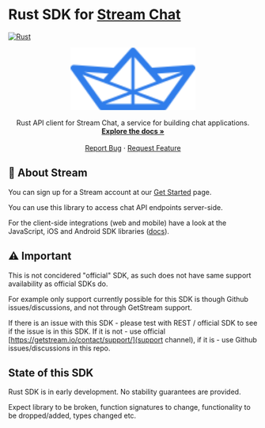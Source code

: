 # Rust SDK for [Stream Chat](https://getstream.io/chat/)

[![Rust](https://github.com/ffenix113/stream-chat-rust/actions/workflows/rust.yml/badge.svg)](https://github.com/ffenix113/stream-chat-rust/actions/workflows/rust.yml)

<p align="center">
    <img src="./assets/logo.svg" width="50%" height="50%">
</p>
<p align="center">
    Rust API client for Stream Chat, a service for building chat applications.
    <br />
    <a href="https://getstream.io/chat/docs/"><strong>Explore the docs »</strong></a>
    <br />
    <br />
    <a href="https://github.com/ffenix113/stream-chat-rust/issues">Report Bug</a>
    ·
    <a href="https://github.com/ffenix113/stream-chat-rust/issues">Request Feature</a>
</p>

## 📝 About Stream

You can sign up for a Stream account at our [Get Started](https://getstream.io/chat/get_started/) page.

You can use this library to access chat API endpoints server-side.

For the client-side integrations (web and mobile) have a look at the JavaScript, iOS and Android SDK libraries ([docs](https://getstream.io/chat/)).

## ⚠️ Important

This is not concidered "official" SDK, as such does not have same support availability as official SDKs do.

For example only support currently possible for this SDK is though Github issues/discussions, 
and not through GetStream support.

If there is an issue with this SDK - please test with REST / official SDK to see if the issue is in this SDK.
If it is not - use official [https://getstream.io/contact/support/](support channel), if it is - use Github issues/discussions in this repo.

## State of this SDK

Rust SDK is in early development. No stability guarantees are provided.

Expect library to be broken, function signatures to change, functionality to be dropped/added, types changed etc.